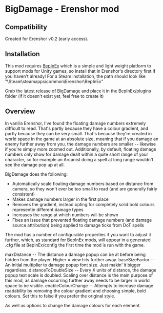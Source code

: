 
# BigDamage - Erenshor mod

## Compatibility

Created for Erenshor v0.2 (early access).

## Installation

This mod requires [BepInEx](https://docs.bepinex.dev/articles/user_guide/installation/index.html) which is a simple and light weight platform to support mods for Unity games, so install that in Erenshor's directory first if you haven't already! For a Steam installation, the path should look like "\Steam\steamapps\common\Erenshor\BepInEx"

Grab the [latest release of BigDamage]() and place it in the BepInEx/plugins folder (if it doesn't exist yet, feel free to create it)

## Overview

In vanilla Erenshor, I've found the floating damage numbers extremely difficult to read. That's partly because they have a colour gradient, and partly because they can be very small. That's because they're created in world space in the game at an absolute size, meaning that if you damage an enemy further away from you, the damage numbers are smaller -- likewise if you're simply more zoomed out. Additionally, by default, floating damage numbers only show for damage dealt within a quite short range of your character, so for example an Arcanist doing a spell at long range wouldn't see the damage pop up at all.

BigDamage does the following:

- Automatically scale floating damage numbers based on distance from camera, so they won't ever be too small to read (and are generally fairly consistent)
- Makes damage numbers larger in the first place
- Removes the gradient, instead opting for completely solid bold colours representin different damage types
- Increases the range at which numbers will be shown
- Fixes an issue that prevented floating damage numbers (and damage source attribution) being applied to damage ticks from DoT spells

The mod has a number of configurable properties if you want to adjust it further, which, as standard for BepInEx mods, will appear in a generated .cfg file at BepInEx/config the first time the mod is run with the game.

maxDistance -- The distance a damage popup can be at before being hidden from the player. Higher = view hits further away.
baseSizeFactor -- An initial multiplier to damage popup font size. Just makin' it bigger regardless.
distanceToDoubleSize -- Every X units of distance, the damage popup text scale is doubled. Scaling over distance is the main purpose of this mod, as damage occurring further away needs to be larger in world space to be visible.
enableColourChange -- Attempts to increase damage readability by removing the colour gradient and choosing simple, bold colours. Set this to false if you prefer the original style.

As well as options to change the damage colours for each element.